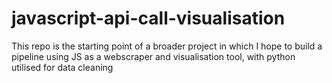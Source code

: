 # javascript-api-call-visualisation
This repo is the starting point of a broader project in which I hope to build a pipeline using JS as a webscraper and visualisation tool, with python utilised for data cleaning
